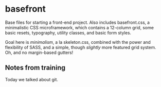 # basefront

Base files for starting a front-end project. Also includes basefront.css, a minimalistic CSS microframework, which contains a 12-column grid, some basic resets, typography, utility classes, and basic form styles.

Goal here is *minimalism*, a la skeleton.css, combined with the power and flexibility of SASS, and a simple, though *slightly* more featured grid system. Oh, and no margin-based gutters!

## Notes from training

Today we talked about git.
